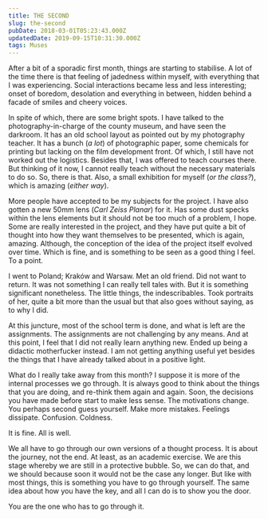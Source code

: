 ```yaml
---
title: THE SECOND
slug: the-second
pubDate: 2018-03-01T05:23:43.000Z
updatedDate: 2019-09-15T10:31:30.000Z
tags: Muses
---
```


After a bit of a sporadic first month, things are starting to stabilise. A lot of the time there is that feeling of jadedness within myself, with everything that I was experiencing. Social interactions became less and less interesting; onset of boredom, desolation and everything in between, hidden behind a facade of smiles and cheery voices.

In spite of which, there are some bright spots. I have talked to the photography-in-charge of the county museum, and have seen the darkroom. It has an old school layout as pointed out by my photography teacher. It has a bunch (*a lot*) of photographic paper, some chemicals for printing but lacking on the film development front. Of which, I still have not worked out the logistics. Besides that, I was offered to teach courses there. But thinking of it now, I cannot really teach without the necessary materials to do so. So, there is that. Also, a small exhibition for myself (*or the class?*), which is amazing (*either way*).

More people have accepted to be my subjects for the project. I have also gotten a new 50mm lens (*Carl Zeiss Planar*) for it. Has some dust specks within the lens elements but it should not be too much of a problem, I hope. Some are really interested in the project, and they have put quite a bit of thought into how they want themselves to be presented, which is again, amazing. Although, the conception of the idea of the project itself evolved over time. Which is fine, and is something to be seen as a good thing I feel. To a point.

I went to Poland; Kraków and Warsaw. Met an old friend. Did not want to return. It was not something I can really tell tales with. But it is something significant nonetheless. The little things, the indescribables. Took portraits of her, quite a bit more than the usual but that also goes without saying, as to why I did.

At this juncture, most of the school term is done, and what is left are the assignments. The assignments are not challenging by any means. And at this point, I feel that I did not really learn anything new. Ended up being a didactic motherfucker instead. I am not getting anything useful yet besides the things that I have already talked about in a positive light.

What do I really take away from this month? I suppose it is more of the internal processes we go through. It is always good to think about the things that you are doing, and re-think them again and again. Soon, the decisions you have made before start to make less sense. The motivations change. You perhaps second guess yourself. Make more mistakes. Feelings dissipate. Confusion. Coldness.

It is fine. All is well.

We all have to go through our own versions of a thought process. It is about the journey, not the end. At least, as an academic exercise. We are this stage whereby we are still in a protective bubble. So, we can do that, and we should because soon it would not be the case any longer. But like with most things, this is something you have to go through yourself. The same idea about how you have the key, and all I can do is to show you the door.

You are the one who has to go through it.
